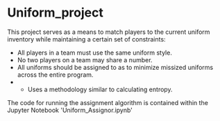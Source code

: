 ﻿# Uniform_project
This project serves as a means to match players to the current uniform inventory while maintaining a certain set of constraints:
- All players in a team must use the same uniform style.
- No two players on a team may share a number.
- All uniforms should be assigned to as to minimize missized uniforms across the entire program.
- - Uses a methodology similar to calculating entropy.

The code for running the assignment algorithm is contained within the Jupyter Notebook 'Uniform_Assignor.ipynb'
